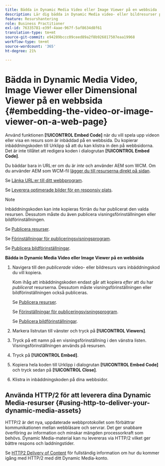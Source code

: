 ```yaml
---
title: Bädda in Dynamic Media Video eller Image Viewer på en webbsida
description: Lär dig bädda in Dynamic Media video- eller bildresurser på en webbsida.
feature: Resurshantering
role: Business Practitioner
exl-id: 76335781-e39f-4aae-967f-5af8634d8f61
translation-type: tm+mt
source-git-commit: e94289bccc09ceed89a2f8b926817507eaa19968
workflow-type: tm+mt
source-wordcount: '365'
ht-degree: 21%

---
```


# Bädda in Dynamic Media Video, Image Viewer eller Dimensional Viewer på en webbsida {#embedding-the-video-or-image-viewer-on-a-web-page}

Använd funktionen **[!UICONTROL Embed Code]** när du vill spela upp videon eller visa en resurs som är inbäddad på en webbsida. Du kopierar inbäddningskoden till Urklipp så att du kan klistra in den på webbsidorna. Det är inte tillåtet att redigera koden i dialogrutan **[!UICONTROL Embed Code]**.

Du bäddar bara in URL:er om du är _inte_ och använder AEM som WCM. Om du använder AEM som WCM-fil [lägger du till resurserna direkt på sidan](adding-dynamic-media-assets-to-pages.md).

Se [Länka URL:er till ditt webbprogram](linking-urls-to-yourwebapplication.md).

Se [Leverera optimerade bilder för en responsiv plats](responsive-site.md).

>[!NOTE]
>
>Inbäddningskoden kan inte kopieras förrän du har publicerat den valda resursen. Dessutom måste du även publicera visningsförinställningen eller bildförinställningen.
>
>Se [Publicera resurser](publishing-dynamicmedia-assets.md).
>
>Se [Förinställningar för publiceringsvisningsprogram](managing-viewer-presets.md#publishing-viewer-presets).
>
>Se [Publicera bildförinställningar](managing-image-presets.md#publishing-image-presets).

**Bädda in Dynamic Media Video eller Image Viewer på en webbsida**

1. Navigera till den *publicerade* video- eller bildresurs vars inbäddningskod du vill kopiera.

   Kom ihåg att inbäddningskoden endast går att kopiera *efter* att du har *publicerat* resurserna. Dessutom måste visningsförinställningen eller bildförinställningen också publiceras.

   Se [Publicera resurser](publishing-dynamicmedia-assets.md).

   Se [Förinställningar för publiceringsvisningsprogram](managing-viewer-presets.md#publishing-viewer-presets).

   Se [Publicera bildförinställningar](managing-image-presets.md#publishing-image-presets).

1. Markera listrutan till vänster och tryck på **[!UICONTROL Viewers]**.
1. Tryck på ett namn på en visningsförinställning i den vänstra listen. Visningsförinställningen används på resursen.
1. Tryck på **[!UICONTROL Embed]**.
1. Kopiera hela koden till Urklipp i dialogrutan **[!UICONTROL Embed Code]** och tryck sedan på **[!UICONTROL Close]**.
1. Klistra in inbäddningskoden på dina webbsidor.

## Använda HTTP/2 för att leverera dina Dynamic Media-resurser {#using-http-to-deliver-your-dynamic-media-assets}

HTTP/2 är det nya, uppdaterade webbprotokollet som förbättrar kommunikationen mellan webbläsare och servrar. Det ger snabbare överföring av information och minskar mängden processorkraft som behövs. Dynamic Media-material kan nu levereras via HTTP/2 vilket ger bättre respons och laddningstider.

Se [HTTP2 Delivery of Content](http2faq.md) för fullständig information om hur du kommer igång med HTTP/2 med ditt Dynamic Media-konto.
